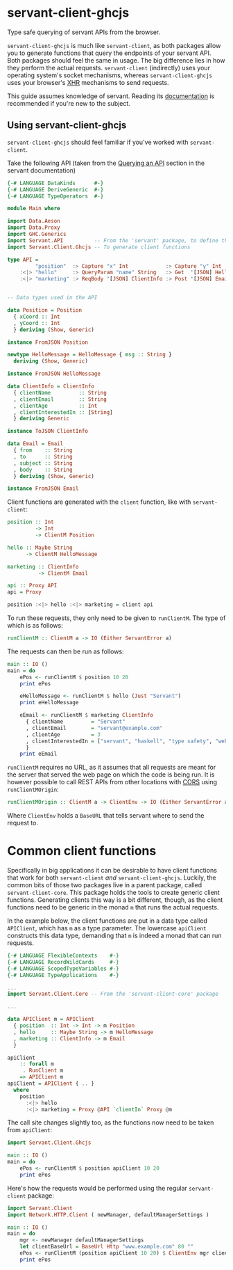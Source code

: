 # servant-client-ghcjs

Type safe querying of servant APIs from the browser.

`servant-client-ghcjs` is much like `servant-client`, as both packages allow you to generate functions that query the endpoints of your servant API. Both packages should feel the same in usage. The big difference lies in how they perform the actual requests. `servant-client` (indirectly) uses your operating system's socket mechanisms, whereas `servant-client-ghcjs` uses your browser's [XHR](https://developer.mozilla.org/en-US/docs/Web/API/XMLHttpRequest/Using_XMLHttpRequest) mechanisms to send requests.

This guide assumes knowledge of servant. Reading its [documentation](http://haskell-servant.readthedocs.io) is recommended if you're new to the subject.

## Using servant-client-ghcjs
`servant-client-ghcjs` should feel familiar if you've worked with `servant-client`.

Take the following API (taken from the [Querying an API](http://haskell-servant.readthedocs.io/en/stable/tutorial/Client.html) section in the servant documentation)

```haskell
{-# LANGUAGE DataKinds      #-}
{-# LANGUAGE DeriveGeneric  #-}
{-# LANGUAGE TypeOperators  #-}

module Main where

import Data.Aeson
import Data.Proxy
import GHC.Generics
import Servant.API          -- From the 'servant' package, to define the API itself
import Servant.Client.Ghcjs -- To generate client functions

type API =
         "position"  :> Capture "x" Int            :> Capture "y" Int          :> Get '[JSON] Position
    :<|> "hello"     :> QueryParam "name" String   :> Get  '[JSON] HelloMessage
    :<|> "marketing" :> ReqBody '[JSON] ClientInfo :> Post '[JSON] Email


-- Data types used in the API

data Position = Position
  { xCoord :: Int
  , yCoord :: Int
  } deriving (Show, Generic)

instance FromJSON Position

newtype HelloMessage = HelloMessage { msg :: String }
  deriving (Show, Generic)

instance FromJSON HelloMessage

data ClientInfo = ClientInfo
  { clientName         :: String
  , clientEmail        :: String
  , clientAge          :: Int
  , clientInterestedIn :: [String]
  } deriving Generic

instance ToJSON ClientInfo

data Email = Email
  { from    :: String
  , to      :: String
  , subject :: String
  , body    :: String
  } deriving (Show, Generic)

instance FromJSON Email
```

Client functions are generated with the `client` function, like with `servant-client`:

```haskell
position :: Int
         -> Int
         -> ClientM Position

hello :: Maybe String
      -> ClientM HelloMessage

marketing :: ClientInfo
          -> ClientM Email

api :: Proxy API
api = Proxy

position :<|> hello :<|> marketing = client api
```

To run these requests, they only need to be given to `runClientM`. The type of which is as follows:

```haskell
runClientM :: ClientM a -> IO (Either ServantError a)
```

The requests can then be run as follows:

```haskell
main :: IO ()
main = do
    ePos <- runClientM $ position 10 20
    print ePos

    eHelloMessage <- runClientM $ hello (Just "Servant")
    print eHelloMessage

    eEmail <- runClientM $ marketing ClientInfo
      { clientName         = "Servant"
      , clientEmail        = "servant@example.com"
      , clientAge          = 3
      , clientInterestedIn = ["servant", "haskell", "type safety", "web apps"]
      }
    print eEmail
```

`runClientM` requires no URL, as it assumes that all requests are meant for the server that served the web page on which the code is being run. It is however possible to call REST APIs from other locations with [CORS](https://developer.mozilla.org/en-US/docs/Web/HTTP/CORS) using `runClientMOrigin`:

```haskell
runClientMOrigin :: ClientM a -> ClientEnv -> IO (Either ServantError a)
```

Where `ClientEnv` holds a `BaseURL` that tells servant where to send the request to.

# Common client functions
Specifically in big applications it can be desirable to have client functions that work for both `servant-client` *and* `servant-client-ghcjs`. Luckily, the common bits of those two packages live in a parent package, called `servant-client-core`. This package holds the tools to create generic client functions. Generating clients this way is a bit different, though, as the client functions need to be generic in the monad `m` that runs the actual requests.

In the example below, the client functions are put in a data type called `APIClient`, which has `m` as a type parameter. The lowercase `apiClient` constructs this data type, demanding that `m` is indeed a monad that can run requests.

```haskell
{-# LANGUAGE FlexibleContexts    #-}
{-# LANGUAGE RecordWildCards     #-}
{-# LANGUAGE ScopedTypeVariables #-}
{-# LANGUAGE TypeApplications    #-}

...
import Servant.Client.Core -- From the 'servant-client-core' package

...

data APIClient m = APIClient
  { position  :: Int -> Int -> m Position
  , hello     :: Maybe String -> m HelloMessage
  , marketing :: ClientInfo -> m Email
  }

apiClient
    :: forall m
     . RunClient m
    => APIClient m
apiClient = APIClient { .. }
  where
    position
      :<|> hello
      :<|> marketing = Proxy @API `clientIn` Proxy @m
```

The call site changes slightly too, as the functions now need to be taken from `apiClient`:

```haskell
import Servant.Client.Ghcjs

main :: IO ()
main = do
    ePos <- runClientM $ position apiClient 10 20
    print ePos
```

Here's how the requests would be performed using the regular `servant-client` package:

```haskell
import Servant.Client
import Network.HTTP.Client ( newManager, defaultManagerSettings )

main :: IO ()
main = do
    mgr <- newManager defaultManagerSettings
    let clientBaseUrl = BaseUrl Http "www.example.com" 80 ""
    ePos <- runClientM (position apiClient 10 20) $ ClientEnv mgr clientBaseUrl Nothing
    print ePos
```
